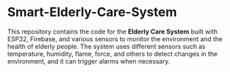 # Smart-Elderly-Care-System
This repository contains the code for the **Elderly Care System** built with ESP32, Firebase, and various sensors to monitor the environment and the health of elderly people. The system uses different sensors such as temperature, humidity, flame, force, and others to detect changes in the environment, and it can trigger alarms when necessary.
